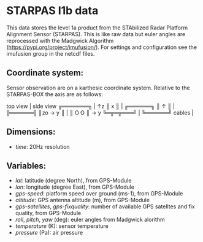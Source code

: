 # STARPAS l1b data
This data stores the level 1a product from the STAbilized Radar Platform Alignment Sensor (STARPAS). 
This is like raw data but euler angles are reprocessed with the Madgwick Algorithm (https://pypi.org/project/imufusion/). For settings and configuration see the imufusion group in the netcdf files.

## Coordinate system:
Sensor observation are on a karthesic coordinate system. Relative to the STARPAS-BOX the axis are as follows:

top view  | side view
╔═══════╗ |   ↑z
║ x     ║ | ╔══════╗
║ ↑     ║ | ╠══════╣
║zo → y ║ | ║ O O  ║ → y
╚═╦═╦═══╝ | ╚══════╝
cables    |

## Dimensions:
* *time*: 20Hz resolution

## Variables:
* *lat*: latitude (degree North), from GPS-Module
* *lon*: longitude (degree East), from GPS-Module
* *gps-speed*: platform speed over ground (ms-1), from GPS-Module
* *altitude*: GPS antenna altitude (m), from GPS-Module
* *gps-satellites*, *gps-fixquality*: number of available GPS satelltes and fix quality,  from GPS-Module
* *roll*, *pitch*, *yaw* (deg): euler angles from Madgwick alorithm
* *temperature* (K): sensor temperature
* *pressure* (Pa): air pressure
